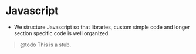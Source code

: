 # Javascript

- We structure Javascript so that libraries, custom simple code and longer section specific code is well organized.

> @todo This is a stub.
